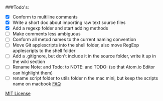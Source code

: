 ###Todo's:
- [x] Conform to multiline comments
- [x] Write a short doc about importing raw text source files
- [x] Add a regexp folder and start adding methods
- [ ] Make comments less ambiguous
- [ ] Conform all metod names to the current naming convention
- [ ] Move Git applescripts into the shell folder, also move RegExp applescripts to the shell folder
- [ ] Add a .gitignore, but don't include it in the source folder, write it up in the wiki section
- [ ] Rename Note: and Todo: to NOTE: and TODO: (so that Atom.io Editor can highlight them)
- [ ] rename script folder to utils folder n the mac mini, but keep the scripts name on macbook
[FAQ](https://github.com/eonist/applescripts/wiki/FAQ)

[MIT License](http://opensource.org/licenses/MIT) 